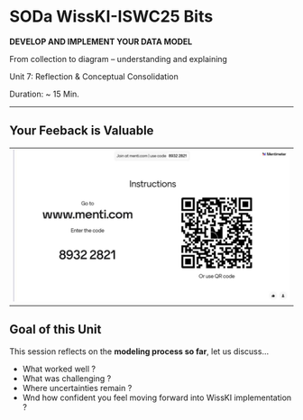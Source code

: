 <!--

icon: https://raw.githubusercontent.com/chastik/Beratung_Dateityp_Bild/refs/heads/main/SODa-Logo_full.svg
link: https://raw.githubusercontent.com/chastik/Beratung/refs/heads/main/soda.css

-->


# SODa WissKI-ISWC25 Bits

**DEVELOP AND IMPLEMENT YOUR DATA MODEL**

From collection to diagram – understanding and explaining  

Unit 7: Reflection & Conceptual Consolidation  

Duration: ~ 15 Min.

---

## Your Feeback is Valuable


<table>
  <tr>
    <td><img src="../assets/feedback_menti.jpg" alt="Feedback" width="100%"></td>
  </tr>
</table>

## Goal of this Unit

This session reflects on the **modeling process so far**, let us discuss...

* What worked well ?
* What was challenging ?
* Where uncertainties remain ?
* Wnd how confident you feel moving forward into WissKI implementation ?















